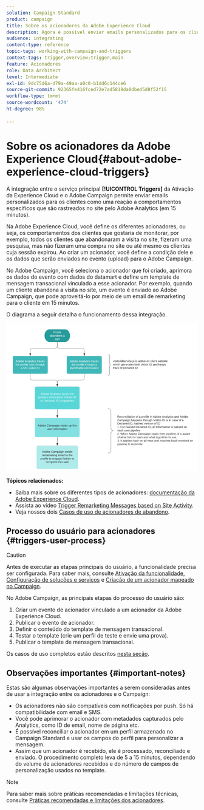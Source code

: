 ```yaml
---
solution: Campaign Standard
product: campaign
title: Sobre os acionadores da Adobe Experience Cloud
description: Agora é possível enviar emails personalizados para os clientes no Adobe Campaign ao rastrear comportamentos específicos dos clientes com o Adobe Analytics.
audience: integrating
content-type: reference
topic-tags: working-with-campaign-and-triggers
context-tags: trigger,overview;trigger,main
feature: Acionadores
role: Data Architect
level: Intermediate
exl-id: 9dc75d6a-d79a-49aa-a0c0-b1dd6c144ce6
source-git-commit: 92365fe416fced72e7ad5818da0dbed5d8f52f15
workflow-type: tm+mt
source-wordcount: '474'
ht-degree: 98%

---
```


# Sobre os acionadores da Adobe Experience Cloud{#about-adobe-experience-cloud-triggers}

A integração entre o serviço principal **[!UICONTROL Triggers]** da Ativação da Experience Cloud e o Adobe Campaign permite enviar emails personalizados para os clientes como uma reação a comportamentos específicos que são rastreados no site pelo Adobe Analytics (em 15 minutos).

Na Adobe Experience Cloud, você define os diferentes acionadores, ou seja, os comportamentos dos clientes que gostaria de monitorar, por exemplo, todos os clientes que abandonaram a visita no site, fizeram uma pesquisa, mas não fizeram uma compra no site ou até mesmo os clientes cuja sessão expirou. Ao criar um acionador, você define a condição dele e os dados que serão enviados no evento (upload) para o Adobe Campaign.

No Adobe Campaign, você seleciona o acionador que foi criado, aprimora os dados do evento com dados do datamart e define um template de mensagem transacional vinculado a esse acionador. Por exemplo, quando um cliente abandona a visita no site, um evento é enviado ao Adobe Campaign, que pode aproveitá-lo por meio de um email de remarketing para o cliente em 15 minutos.

O diagrama a seguir detalha o funcionamento dessa integração.

![](assets/triggers_diagram.png)

**Tópicos relacionados:**

* Saiba mais sobre os diferentes tipos de acionadores: [documentação da Adobe Experience Cloud](https://experienceleague.adobe.com/docs/core-services/interface/activation/triggers.html).
* Assista ao vídeo [Trigger Remarketing Messages based on Site Activity](https://helpx.adobe.com/marketing-cloud/how-to/email-marketing.html#step-two).
* Veja nossos dois [Casos de uso de acionadores de abandono](../../integrating/using/abandonment-triggers-use-cases.md).

## Processo do usuário para acionadores {#triggers-user-process}

>[!CAUTION]
>
>Antes de executar as etapas principais do usuário, a funcionalidade precisa ser configurada. Para saber mais, consulte [Ativação da funcionalidade](../../integrating/using/configuring-triggers-in-experience-cloud.md#activating-the-functionality), [Configuração de soluções e serviços](../../integrating/using/configuring-triggers-in-experience-cloud.md#configuring-solutions-and-services) e [Criação de um acionador mapeado no Campaign](../../integrating/using/using-triggers-in-campaign.md#creating-a-mapped-trigger-in-campaign).

No Adobe Campaign, as principais etapas do processo do usuário são:

1. Criar um evento de acionador vinculado a um acionador da Adobe Experience Cloud.
1. Publicar o evento de acionador.
1. Definir o conteúdo do template de mensagem transacional.
1. Testar o template (crie um perfil de teste e envie uma prova).
1. Publicar o template de mensagem transacional.

Os casos de uso completos estão descritos [nesta seção](../../integrating/using/abandonment-triggers-use-cases.md).

## Observações importantes {#important-notes}

Estas são algumas observações importantes a serem consideradas antes de usar a integração entre os acionadores e o Campaign:

* Os acionadores não são compatíveis com notificações por push. Só há compatibilidade com email e SMS.
* Você pode aprimorar o acionador com metadados capturados pelo Analytics, como ID de email, nome de página etc.
* É possível reconciliar o acionador em um perfil armazenado no Campaign Standard e usar os campos do perfil para personalizar a mensagem.
* Assim que um acionador é recebido, ele é processado, reconciliado e enviado. O procedimento completo leva de 5 a 15 minutos, dependendo do volume de acionadores recebidos e do número de campos de personalização usados no template.

>[!NOTE]
>
>Para saber mais sobre práticas recomendadas e limitações técnicas, consulte [Práticas recomendadas e limitações dos acionadores](../../integrating/using/configuring-triggers-in-experience-cloud.md#triggers-best-practices-and-limitations).
